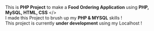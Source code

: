 This is <b>PHP Project</b> to make a <b>Food Ordering Application</b> using <b>PHP, MySQL, HTML, CSS</b> </>
<br />
I made this Project to brush up my <b>PHP & MYSQL</b> skills !
<br />
This project is currently <b>under development</b> using my Localhost !
<br />

